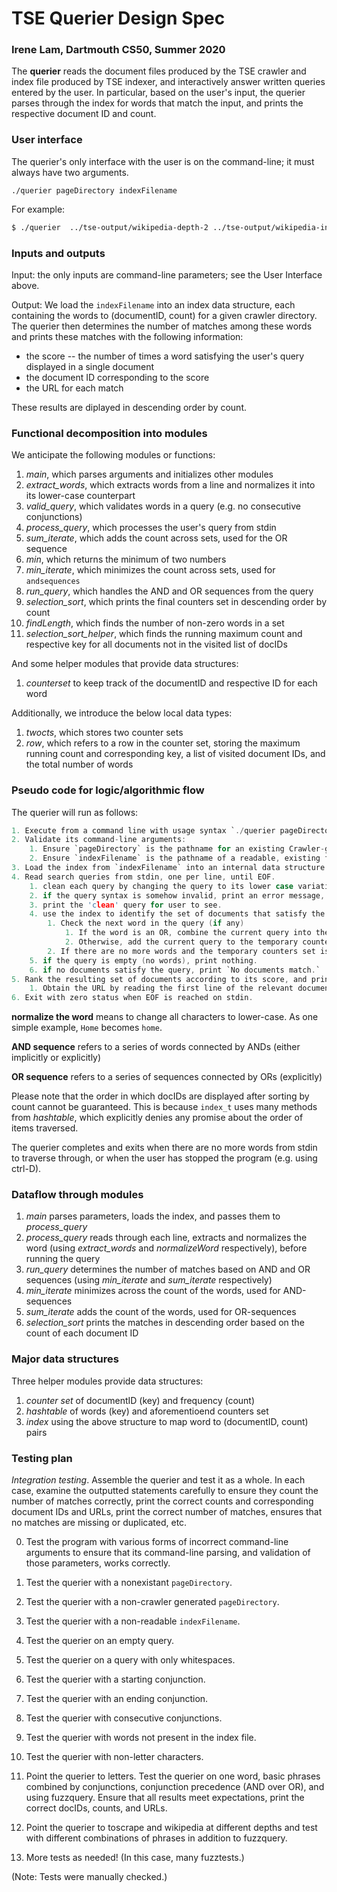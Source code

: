 # TSE Querier Design Spec
### Irene Lam, Dartmouth CS50, Summer 2020

The **querier** reads the document files produced by the TSE crawler and index file produced by TSE indexer, and interactively answer written queries entered by the user. In particular, based on the user's input, the querier parses through the index for words that match the input, and prints the respective document ID and count.


### User interface

The querier's only interface with the user is on the command-line; it must always have two arguments.

```
./querier pageDirectory indexFilename
``` 

For example:

``` bash
$ ./querier  ../tse-output/wikipedia-depth-2 ../tse-output/wikipedia-index-2 
```

### Inputs and outputs

Input: the only inputs are command-line parameters; see the User Interface above.

Output: We load the `indexFilename` into an index data structure, each containing the words to (documentID, count) for a given crawler directory. The querier then determines the number of matches among these words and prints these matches with the following information:

* the score -- the number of times a word satisfying the user's query displayed in a single document 
* the document ID corresponding to the score
* the URL for each match 

These results are diplayed in descending order by count.


### Functional decomposition into modules

We anticipate the following modules or functions:

 1. *main*, which parses arguments and initializes other modules
 2. *extract_words*, which extracts words from a line and normalizes it into its lower-case counterpart
 3. *valid_query*, which validates words in a query (e.g. no consecutive conjunctions)
 4. *process_query*, which processes the user's query from stdin
 4. *sum_iterate*, which adds the count across sets, used for the OR sequence
 2. *min*, which returns the minimum of two numbers
 3. *min_iterate*, which minimizes the count across sets, used for `andsequences`
 4. *run_query*, which handles the AND and OR sequences from the query
 4. *selection_sort*, which prints the final counters set in descending order by count
 4. *findLength*, which finds the number of non-zero words in a set
 4. *selection_sort_helper*, which finds the running maximum count and respective key for all documents not in the visited list of docIDs

And some helper modules that provide data structures:

 1. *counterset* to keep track of the documentID and respective ID for each word

Additionally, we introduce the below local data types:
 1. *twocts*, which stores two counter sets
 2. *row*, which refers to a row in the counter set, storing the maximum running count and corresponding key, a list of visited document IDs, and the total number of words

### Pseudo code for logic/algorithmic flow

The querier will run as follows:
```c
1. Execute from a command line with usage syntax `./querier pageDirectory indexFilename`
2. Validate its command-line arguments:
    1. Ensure `pageDirectory` is the pathname for an existing Crawler-generated directory by checking for the existence of .crawler
    2. Ensure `indexFilename` is the pathname of a readable, existing file
3. Load the index from `indexFilename` into an internal data structure.
4. Read search queries from stdin, one per line, until EOF.
	1. clean each query by changing the query to its lower case variation
    2. if the query syntax is somehow invalid, print an error message, do not perform the query, and prompt for the next query.
	3. print the 'clean' query for user to see.
	4. use the index to identify the set of documents that satisfy the query
        1. Check the next word in the query (if any)
            1. If the word is an OR, combine the current query into the final counters set
            2. Otherwise, add the current query to the temporary counters set of AND sequences
        2. If there are no more words and the temporary counters set is not empty, merge the temporary counters set into the final set by summing over the values
	5. if the query is empty (no words), print nothing.
	6. if no documents satisfy the query, print `No documents match.`
5. Rank the resulting set of documents according to its score, and print the set of documents in decreasing rank order; for each, list the score, document ID and URL.
    1. Obtain the URL by reading the first line of the relevant document file from the `pageDirectory`.
6. Exit with zero status when EOF is reached on stdin.
```

**normalize the word** means to change all characters to lower-case.
As one simple example, `Home` becomes `home`.

**AND sequence** refers to a series of words connected by ANDs (either implicitly or explicitly)

**OR sequence** refers to a series of sequences connected by ORs (explicitly)

Please note that the order in which docIDs are displayed after sorting by count cannot be guaranteed. This is because `index_t` uses many methods from *hashtable*, which explicitly denies any promise about the order of items traversed.

The querier completes and exits when there are no more words from stdin to traverse through, or when the user has stopped the program (e.g. using ctrl-D).


### Dataflow through modules

 1. *main* parses parameters, loads the index, and passes them to *process_query*
 2. *process_query* reads through each line, extracts and normalizes the word (using *extract_words* and *normalizeWord* respectively), before running the query
 3. *run_query* determines the number of matches based on AND and OR sequences (using *min_iterate* and *sum_iterate* respectively)
 4. *min_iterate* minimizes across the count of the words, used for AND-sequences
 5. *sum_iterate* adds the count of the words, used for OR-sequences
 6. *selection_sort* prints the matches in descending order based on the count of each document ID

### Major data structures

Three helper modules provide data structures:

 1. *counter set* of documentID (key) and frequency (count)
 2. *hashtable* of words (key) and aforementioend counters set
 3. *index* using the above structure to map word to (documentID, count) pairs

### Testing plan

*Integration testing*.  Assemble the querier and test it as a whole.
In each case, examine the outputted statements carefully to ensure they count the number of matches correctly, print the correct counts and corresponding document IDs and URLs, print the correct number of matches, ensures that no matches are missing or duplicated, etc.

0. Test the program with various forms of incorrect command-line arguments to ensure that its command-line parsing, and validation of those parameters, works correctly.

1. Test the querier with a nonexistant `pageDirectory`.

2. Test the querier with a non-crawler generated `pageDirectory`.

3. Test the querier with a non-readable `indexFilename`.

4. Test the querier on an empty query.

5. Test the querier on a query with only whitespaces.

6. Test the querier with a starting conjunction.

7. Test the querier with an ending conjunction.

8. Test the querier with consecutive conjunctions.

9. Test the querier with words not present in the index file.

10. Test the querier with non-letter characters.

11. Point the querier to letters. Test the querier on one word, basic phrases combined by conjunctions, conjunction precedence (AND over OR), and using fuzzquery. Ensure that all results meet expectations, print the correct docIDs, counts, and URLs. 

12. Point the querier to toscrape and wikipedia at different depths and test with different combinations of phrases in addition to fuzzquery.

13. More tests as needed! (In this case, many fuzztests.)

(Note: Tests were manually checked.)
